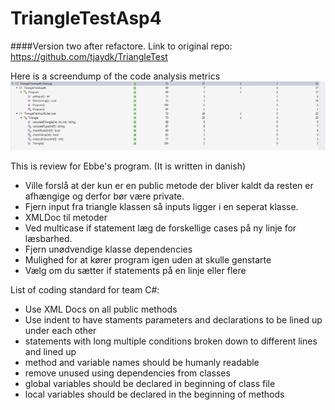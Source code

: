 # TriangleTestAsp4
####Version two after refactore. Link to original repo: https://github.com/tjaydk/TriangleTest

Here is a screendump of the code analysis metrics
![alt tag](https://github.com/tjaydk/TriangleTestAsp4/blob/master/CodeAnalysisMetrics.JPG)

This is review for Ebbe's program. (It is written in danish)

- Ville forslå at der kun er en public metode der bliver kaldt da resten er afhængige og derfor bør være private.
- Fjern input fra triangle klassen så inputs ligger i en seperat klasse.
- XMLDoc til metoder
- Ved multicase if statement læg de forskellige cases på ny linje for læsbarhed.
- Fjern unødvendige klasse dependencies
- Mulighed for at kører program igen uden at skulle genstarte
- Vælg om du sætter if statements på en linje eller flere

List of coding standard for team C#:
- Use XML Docs on all public methods
- Use indent to have staments parameters and declarations to be lined up under each other
- statements with long multiple conditions broken down to different lines and lined up
- method and variable names should be humanly readable
- remove unused using dependencies from classes
- global variables should be declared in beginning of class file
- local variables should be declared in the beginning of methods

